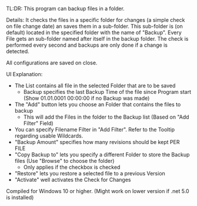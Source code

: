 TL:DR: 
This program can backup files in a folder.

Details:
It checks the files in a specific folder for changes (a simple check on file change date) an saves them in a sub-folder. 
This sub-folder is (on default) located in the specified folder with the name of "Backup". 
Every File gets an sub-folder named after itself in the backup folder. 
The check is performed every second and backups are only done if a change is detected. 

All configurations are saved on close.

UI Explanation:
- The List contains all file in the selected Folder that are to be saved
	- Backup specifies the last Backup Time of the file since Program start (Show 01.01.0001 00:00:00 if no Backup was made)
- The "Add" button lets you choose an Folder that contains the files to backup
	- This will add the Files in the folder to the Backup list (Based on "Add Filter" Field)
- You can specify Filename Filter in "Add Filter". Refer to the Tooltip regarding usable Wildcards.
- "Backup Amount" specifies how many revisions should be kept PER FILE
- "Copy Backup to" lets you specify a different Folder to store the Backup files (Use "Browse" to choose the folder)
	- Only applies if the checkbox is checked
- "Restore" lets you restore a selected file to a previous Version
- "Activate" well activates the Check for Changes

 Compiled for Windows 10 or higher. (Might work on lower version if .net 5.0 is installed)
